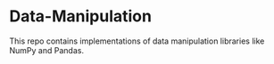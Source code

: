 # Data-Manipulation
This repo contains implementations of data manipulation libraries like NumPy and Pandas.
